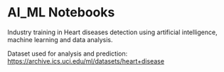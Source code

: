 # AI_ML Notebooks
Industry training in Heart diseases detection using artificial intelligence, machine learning and data analysis.



Dataset used for analysis and prediction: https://archive.ics.uci.edu/ml/datasets/heart+disease
